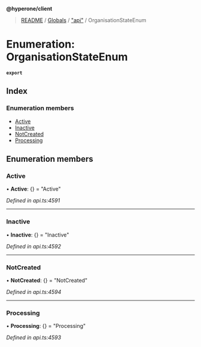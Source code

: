 **@hyperone/client**

> [README](../README.md) / [Globals](../globals.md) / ["api"](../modules/_api_.md) / OrganisationStateEnum

# Enumeration: OrganisationStateEnum

**`export`** 

## Index

### Enumeration members

* [Active](_api_.organisationstateenum.md#active)
* [Inactive](_api_.organisationstateenum.md#inactive)
* [NotCreated](_api_.organisationstateenum.md#notcreated)
* [Processing](_api_.organisationstateenum.md#processing)

## Enumeration members

### Active

•  **Active**: {} = "Active"

*Defined in api.ts:4591*

___

### Inactive

•  **Inactive**: {} = "Inactive"

*Defined in api.ts:4592*

___

### NotCreated

•  **NotCreated**: {} = "NotCreated"

*Defined in api.ts:4594*

___

### Processing

•  **Processing**: {} = "Processing"

*Defined in api.ts:4593*
